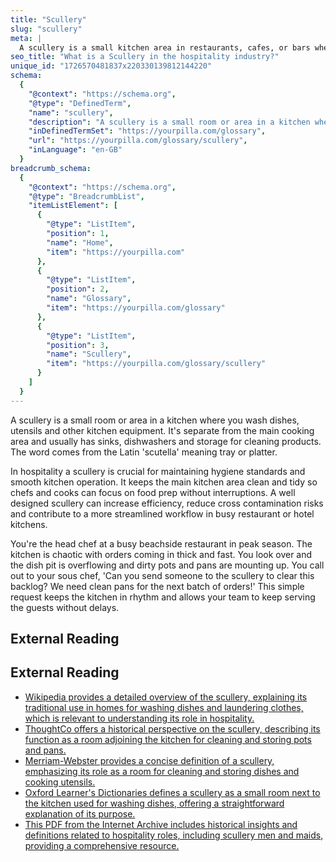 ```yaml
---
title: "Scullery"
slug: "scullery"
meta: |
  A scullery is a small kitchen area in restaurants, cafes, or bars where staff wash dishes, pots, and pans, keeping the main kitchen clean and efficient.
seo_title: "What is a Scullery in the hospitality industry?"
unique_id: "1726570481837x220330139812144220"
schema:
  {
    "@context": "https://schema.org",
    "@type": "DefinedTerm",
    "name": "scullery",
    "description": "A scullery is a small room or area in a kitchen where you wash dishes, utensils and other kitchen equipment. It's separate from the main cooking area and usually has sinks, dishwashers and storage for cleaning products. The word comes from the Latin 'scutella' meaning tray or platter.",
    "inDefinedTermSet": "https://yourpilla.com/glossary",
    "url": "https://yourpilla.com/glossary/scullery",
    "inLanguage": "en-GB"
  }
breadcrumb_schema:
  {
    "@context": "https://schema.org",
    "@type": "BreadcrumbList",
    "itemListElement": [
      {
        "@type": "ListItem",
        "position": 1,
        "name": "Home",
        "item": "https://yourpilla.com"
      },
      {
        "@type": "ListItem",
        "position": 2,
        "name": "Glossary",
        "item": "https://yourpilla.com/glossary"
      },
      {
        "@type": "ListItem",
        "position": 3,
        "name": "Scullery",
        "item": "https://yourpilla.com/glossary/scullery"
      }
    ]
  }
---
```


A scullery is a small room or area in a kitchen where you wash dishes, utensils and other kitchen equipment. It's separate from the main cooking area and usually has sinks, dishwashers and storage for cleaning products. The word comes from the Latin 'scutella' meaning tray or platter.

In hospitality a scullery is crucial for maintaining hygiene standards and smooth kitchen operation. It keeps the main kitchen area clean and tidy so chefs and cooks can focus on food prep without interruptions. A well designed scullery can increase efficiency, reduce cross contamination risks and contribute to a more streamlined workflow in busy restaurant or hotel kitchens.

You're the head chef at a busy beachside restaurant in peak season. The kitchen is chaotic with orders coming in thick and fast. You look over and the dish pit is overflowing and dirty pots and pans are mounting up. You call out to your sous chef, 'Can you send someone to the scullery to clear this backlog? We need clean pans for the next batch of orders!' This simple request keeps the kitchen in rhythm and allows your team to keep serving the guests without delays.

## External Reading



## External Reading

*   [Wikipedia provides a detailed overview of the scullery, explaining its traditional use in homes for washing dishes and laundering clothes, which is relevant to understanding its role in hospitality.](https://en.wikipedia.org/wiki/Scullery)
*   [ThoughtCo offers a historical perspective on the scullery, describing its function as a room adjoining the kitchen for cleaning and storing pots and pans.](https://www.thoughtco.com/what-is-a-scullery-177326)
*   [Merriam-Webster provides a concise definition of a scullery, emphasizing its role as a room for cleaning and storing dishes and cooking utensils.](https://www.merriam-webster.com/dictionary/scullery)
*   [Oxford Learner's Dictionaries defines a scullery as a small room next to the kitchen used for washing dishes, offering a straightforward explanation of its purpose.](https://www.oxfordlearnersdictionaries.com/definition/english/scullery)
*   [This PDF from the Internet Archive includes historical insights and definitions related to hospitality roles, including scullery men and maids, providing a comprehensive resource.](https://archive.org/download/b20391523/b20391523.pdf)